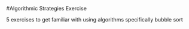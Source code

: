 #Algorithmic Strategies Exercise

5 exercises to get familiar with using algorithms specifically bubble sort